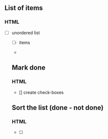<!--

  you will write dev strategies in this module basically the same as in Incremental Developments
  the only difference is that there are now more types of tasks, for example:
    `type: css`
    `type: html`
    `type: logic`
    `type: handlers`
    `type: procedures`
    `type: listeners`
    `type: init`
    `type: data`
    ...

  a single user story may require a little bit of code in each of these folders
  it will take some time and practice to get used to this

-->

## List of items

### HTML
- [ ] unordered list <ul>
- [ ] items <li>

  
## Mark done 
  ### HTML  
- [] create check-boxes 
  
  
## Sort the list (done - not done)
  
### HTML
 - [ ] 
  
